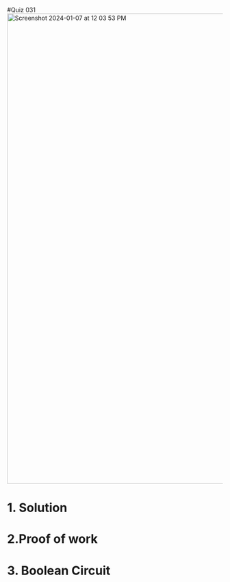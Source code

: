 #Quiz 031
<img width="1099" alt="Screenshot 2024-01-07 at 12 03 53 PM" src="https://github.com/K-Schriber/Unit-2-Comp-Sci/assets/142757998/798bfbde-70fe-47ad-bf09-8ab6da934ab8">

# 1. Solution


# 2.Proof of work


# 3. Boolean Circuit 




